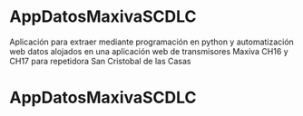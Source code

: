 # AppDatosMaxivaSCDLC
Aplicación para extraer mediante programación en python y automatización web datos alojados en una aplicación web de transmisores Maxiva CH16 y CH17 para repetidora San Cristobal de las Casas
# AppDatosMaxivaSCDLC
